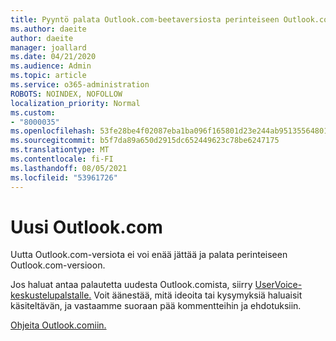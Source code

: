 ```yaml
---
title: Pyyntö palata Outlook.com-beetaversiosta perinteiseen Outlook.comiin
ms.author: daeite
author: daeite
manager: joallard
ms.date: 04/21/2020
ms.audience: Admin
ms.topic: article
ms.service: o365-administration
ROBOTS: NOINDEX, NOFOLLOW
localization_priority: Normal
ms.custom:
- "8000035"
ms.openlocfilehash: 53fe28be4f02087eba1ba096f165801d23e244ab95135564801f6e9dec231c9c
ms.sourcegitcommit: b5f7da89a650d2915dc652449623c78be6247175
ms.translationtype: MT
ms.contentlocale: fi-FI
ms.lasthandoff: 08/05/2021
ms.locfileid: "53961726"
---
```

# <a name="the-new-outlookcom"></a>Uusi Outlook.com

Uutta Outlook.com-versiota ei voi enää jättää ja palata perinteiseen Outlook.com-versioon.

Jos haluat antaa palautetta uudesta Outlook.comista, siirry [UserVoice-keskustelupalstalle.](https://go.microsoft.com/fwlink/p/?linkid=851599) Voit äänestää, mitä ideoita tai kysymyksiä haluaisit käsiteltävän, ja vastaamme suoraan pää kommentteihin ja ehdotuksiin.

[Ohjeita Outlook.comiin.](https://support.office.com/article/40676ad0-c831-45ac-a023-5be633be798d?wt.mc_id=Office_Outlook_com_Alchemy)